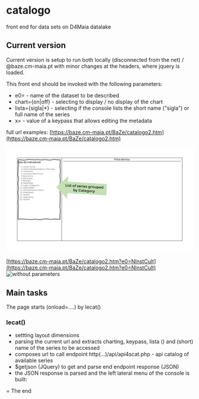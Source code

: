 # catalogo

front end for data sets on D4Maia datalake

## Current version 

Current version is setup to run both locally (disconnected from the net) / @baze.cm-maia.pt with minor changes at the headers, where jquery is loaded.


This front end should be invoked with the following parameters:
- e0=<name> - name of the dataset to be described
- chart={on|off} - selecting to display / no display of the chart
- lista={sigla|\*} - selecting if the console lists the short name ("sigla") or full name of the series 
- x=<keypass> - value of a keypass that allows editing the metadata 

full url examples:
[https://baze.cm-maia.pt/BaZe/catalogo2.htm](https://baze.cm-maia.pt/BaZe/catalogo2.htm)

![without parameters](./pics/Slide2.png "without parameters")

[https://baze.cm-maia.pt/BaZe/catalogo2.htm?e0=NInstCult](https://baze.cm-maia.pt/BaZe/catalogo2.htm?e0=NInstCult)
![without parameters]("./pics/Slide3.png" "defining series' name (e0)")


## Main tasks

The page starts (onload=....) by lecat()

### lecat()
- settting layout dimensions
- parsing the current url and extracts charting, keypass, lista () and (short) name of the series to be accessed
- composes url to call endpoint http(...)/api/api4scat.php - api catalog of available series
- $getjson (JQuery) to get and parse end endpoint response (JSON)
- the JSON response is parsed and the left lateral menu of the console is built:


= The end